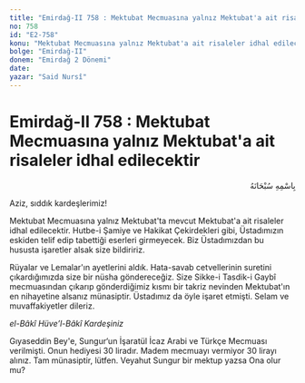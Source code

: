 ```yaml
---
title: "Emirdağ-II 758 : Mektubat Mecmuasına yalnız Mektubat'a ait risaleler idhal edilecektir"
no: 758
id: "E2-758"
konu: "Mektubat Mecmuasına yalnız Mektubat'a ait risaleler idhal edilecektir"
bolge: "Emirdağ-II"
donem: "Emirdağ 2 Dönemi"
date: 
yazar: "Said Nursî"
---
```


# Emirdağ-II 758 : Mektubat Mecmuasına yalnız Mektubat'a ait risaleler idhal edilecektir

<p class="arabic" dir="rtl" title="Meal: “Her türlü noksan sıfatlardan yüce olan Allah’ın adıyla.”">بِاسْمِهِ سُبْحَانَهُ</p>

Aziz, sıddık kardeşlerimiz!

Mektubat Mecmuasına yalnız Mektubat'ta mevcut Mektubat'a ait risaleler idhal edilecektir. Hutbe-i Şamiye ve Hakikat Çekirdekleri gibi, Üstadımızın eskiden telif edip tabettiği eserleri girmeyecek. Biz Üstadımızdan bu hususta işaretler alsak size bildiririz.

Rüyalar ve Lemalar'ın ayetlerini aldık. Hata-savab cetvellerinin suretini çıkardığımızda size bir nüsha göndereceğiz. Size Sikke-i Tasdik-i Gaybî mecmuasından çıkarıp gönderdiğimiz kısmı bir takriz nevinden Mektubat'ın en nihayetine alsanız münasiptir. Üstadımız da öyle işaret etmişti. Selam ve muvaffakiyetler dileriz.

*el-Bâkî Hüve’l-Bâkî*
*Kardeşiniz*

Gıyaseddin Bey'e, Sungur‘un İşaratül İcaz Arabi ve Türkçe Mecmuası verilmişti. Onun hediyesi 30 liradır. Madem mecmuayı vermiyor 30 lirayı alınız. Tam münasiptir, lütfen. Veyahut Sungur bir mektup yazsa Ona olur mu?
